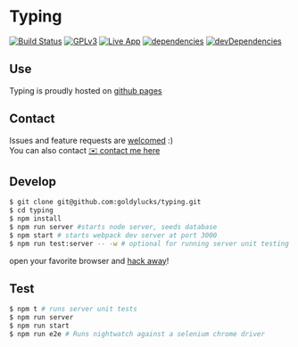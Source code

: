 # Typing
[![Build Status][travis-image]][travis-url] [![GPLv3][license-image]][license-url]
[![Live App][app-image]][app-url] [![dependencies][dependencies-image]][dependencies-url] [![devDependencies][dev-dependencies-image]][dev-dependencies-url]

## Use
Typing is proudly hosted on [github pages][app-url]

## Contact
Issues and feature requests are [welcomed][issues-url] :)  
You can also contact [:envelope: contact me here][contact-url]

## Develop
```bash
$ git clone git@github.com:goldylucks/typing.git
$ cd typing
$ npm install
$ npm run server #starts node server, seeds database
$ npm start # starts webpack dev server at port 3000
$ npm run test:server -- -w # optional for running server unit testing in watch mode (recommended)
```
open your favorite browser and [hack away][dev-url]!

## Test
```bash
$ npm t # runs server unit tests
$ npm run server
$ npm run start
$ npm run e2e # Runs nightwatch against a selenium chrome driver
```

[travis-image]: https://travis-ci.org/goldylucks/typing.svg?branch=master
[travis-url]: https://travis-ci.org/goldylucks/typing
[license-image]: https://img.shields.io/badge/license-GPL%20v3-green.svg
[license-url]: http://www.gnu.org/licenses/gpl-3.0.en.html
[app-url]: http://goldylucks.github.io/typing
[app-image]: https://img.shields.io/website-up-down-green-red/http/goldylucks.github.io/typing.svg
[contact-url]: http://goldylucks.github.io/typing/contact
[issues-url]: https://github.com/goldylucks/typing/issues
[dependencies-image]: https://img.shields.io/david/goldylucks/typing.svg
[dependencies-url]: https://david-dm.org/goldylucks/typing
[dev-dependencies-image]: https://img.shields.io/david/dev/goldylucks/typing.svg
[dev-dependencies-url]: https://david-dm.org/goldylucks/typing#info=devDependencies
[dev-url]: http://localhost:3000
